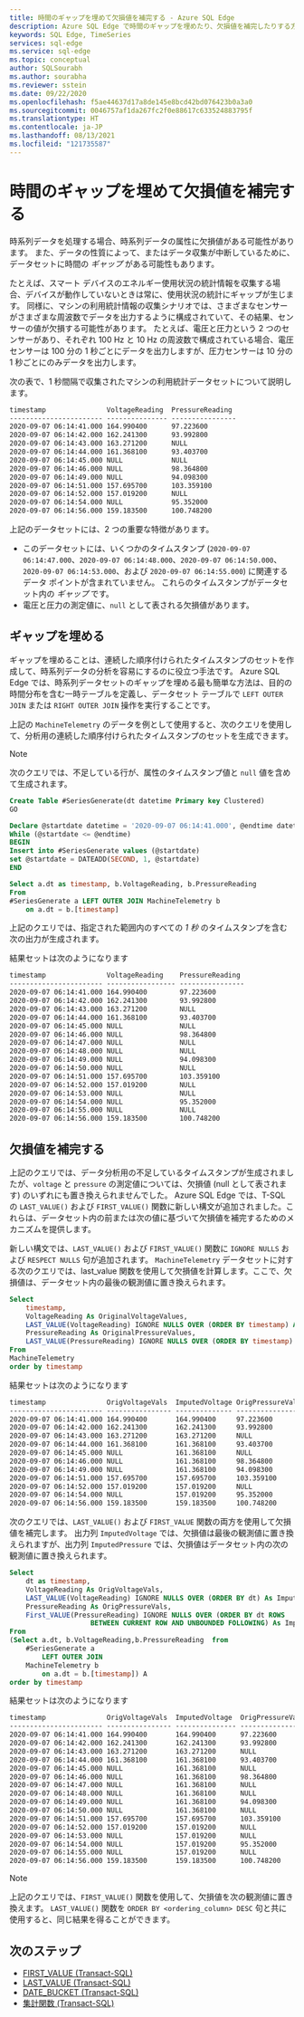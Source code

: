 ```yaml
---
title: 時間のギャップを埋めて欠損値を補完する - Azure SQL Edge
description: Azure SQL Edge で時間のギャップを埋めたり、欠損値を補完したりする方法について説明します
keywords: SQL Edge, TimeSeries
services: sql-edge
ms.service: sql-edge
ms.topic: conceptual
author: SQLSourabh
ms.author: sourabha
ms.reviewer: sstein
ms.date: 09/22/2020
ms.openlocfilehash: f5ae44637d17a8de145e8bcd42bd076423b0a3a0
ms.sourcegitcommit: 0046757af1da267fc2f0e88617c633524883795f
ms.translationtype: HT
ms.contentlocale: ja-JP
ms.lasthandoff: 08/13/2021
ms.locfileid: "121735587"
---
```

# <a name="filling-time-gaps-and-imputing-missing-values"></a>時間のギャップを埋めて欠損値を補完する

時系列データを処理する場合、時系列データの属性に欠損値がある可能性があります。 また、データの性質によって、またはデータ収集が中断しているために、データセットに時間の *ギャップ* がある可能性もあります。

たとえば、スマート デバイスのエネルギー使用状況の統計情報を収集する場合、デバイスが動作していないときは常に、使用状況の統計にギャップが生じます。 同様に、マシンの利用統計情報の収集シナリオでは、さまざまなセンサーがさまざまな周波数でデータを出力するように構成されていて、その結果、センサーの値が欠損する可能性があります。 たとえば、電圧と圧力という 2 つのセンサーがあり、それぞれ 100 Hz と 10 Hz の周波数で構成されている場合、電圧センサーは 100 分の 1 秒ごとにデータを出力しますが、圧力センサーは 10 分の 1 秒ごとにのみデータを出力します。

次の表で、1 秒間隔で収集されたマシンの利用統計データセットについて説明します。

```txt
timestamp               VoltageReading  PressureReading
----------------------- --------------- ----------------
2020-09-07 06:14:41.000 164.990400      97.223600
2020-09-07 06:14:42.000 162.241300      93.992800
2020-09-07 06:14:43.000 163.271200      NULL
2020-09-07 06:14:44.000 161.368100      93.403700
2020-09-07 06:14:45.000 NULL            NULL
2020-09-07 06:14:46.000 NULL            98.364800
2020-09-07 06:14:49.000 NULL            94.098300
2020-09-07 06:14:51.000 157.695700      103.359100
2020-09-07 06:14:52.000 157.019200      NULL
2020-09-07 06:14:54.000 NULL            95.352000
2020-09-07 06:14:56.000 159.183500      100.748200
```

上記のデータセットには、2 つの重要な特徴があります。

- このデータセットには、いくつかのタイムスタンプ (`2020-09-07 06:14:47.000`、`2020-09-07 06:14:48.000`、`2020-09-07 06:14:50.000`、`2020-09-07 06:14:53.000`、および `2020-09-07 06:14:55.000`) に関連するデータ ポイントが含まれていません。 これらのタイムスタンプがデータセット内の *ギャップ* です。
- 電圧と圧力の測定値に、`null` として表される欠損値があります。

## <a name="gap-filling"></a>ギャップを埋める

ギャップを埋めることは、連続した順序付けられたタイムスタンプのセットを作成して、時系列データの分析を容易にするのに役立つ手法です。 Azure SQL Edge では、時系列データセットのギャップを埋める最も簡単な方法は、目的の時間分布を含む一時テーブルを定義し、データセット テーブルで `LEFT OUTER JOIN` または `RIGHT OUTER JOIN` 操作を実行することです。

上記の `MachineTelemetry` のデータを例として使用すると、次のクエリを使用して、分析用の連続した順序付けられたタイムスタンプのセットを生成できます。

> [!NOTE]
> 次のクエリでは、不足している行が、属性のタイムスタンプ値と `null` 値を含めて生成されます。

```sql
Create Table #SeriesGenerate(dt datetime Primary key Clustered)
GO

Declare @startdate datetime = '2020-09-07 06:14:41.000', @endtime datetime = '2020-09-07 06:14:56.000'
While (@startdate <= @endtime)
BEGIN
Insert into #SeriesGenerate values (@startdate)
set @startdate = DATEADD(SECOND, 1, @startdate)
END

Select a.dt as timestamp, b.VoltageReading, b.PressureReading
From
#SeriesGenerate a LEFT OUTER JOIN MachineTelemetry b
    on a.dt = b.[timestamp]
```
上記のクエリでは、指定された範囲内のすべての *1 秒* のタイムスタンプを含む次の出力が生成されます。

結果セットは次のようになります

```txt
timestamp               VoltageReading    PressureReading
----------------------- ----------------- ----------------
2020-09-07 06:14:41.000 164.990400        97.223600
2020-09-07 06:14:42.000 162.241300        93.992800
2020-09-07 06:14:43.000 163.271200        NULL
2020-09-07 06:14:44.000 161.368100        93.403700
2020-09-07 06:14:45.000 NULL              NULL
2020-09-07 06:14:46.000 NULL              98.364800
2020-09-07 06:14:47.000 NULL              NULL
2020-09-07 06:14:48.000 NULL              NULL
2020-09-07 06:14:49.000 NULL              94.098300
2020-09-07 06:14:50.000 NULL              NULL
2020-09-07 06:14:51.000 157.695700        103.359100
2020-09-07 06:14:52.000 157.019200        NULL
2020-09-07 06:14:53.000 NULL              NULL
2020-09-07 06:14:54.000 NULL              95.352000
2020-09-07 06:14:55.000 NULL              NULL
2020-09-07 06:14:56.000 159.183500        100.748200
```

## <a name="imputing-missing-values"></a>欠損値を補完する

上記のクエリでは、データ分析用の不足しているタイムスタンプが生成されましたが、`voltage` と `pressure` の測定値については、欠損値 (null として表されます) のいずれにも置き換えられませんでした。 Azure SQL Edge では、T-SQL の `LAST_VALUE()` および `FIRST_VALUE()` 関数に新しい構文が追加されました。これらは、データセット内の前または次の値に基づいて欠損値を補完するためのメカニズムを提供します。

新しい構文では、`LAST_VALUE()` および `FIRST_VALUE()` 関数に `IGNORE NULLS` および `RESPECT NULLS` 句が追加されます。 `MachineTelemetry` データセットに対する次のクエリでは、last_value 関数を使用して欠損値を計算します。ここで、欠損値は、データセット内の最後の観測値に置き換えられます。

```sql
Select
    timestamp,
    VoltageReading As OriginalVoltageValues,
    LAST_VALUE(VoltageReading) IGNORE NULLS OVER (ORDER BY timestamp) As ImputedUsingLastValue,
    PressureReading As OriginalPressureValues,
    LAST_VALUE(PressureReading) IGNORE NULLS OVER (ORDER BY timestamp) As ImputedUsingLastValue
From
MachineTelemetry
order by timestamp
```
結果セットは次のようになります

```txt
timestamp               OrigVoltageVals  ImputedVoltage OrigPressureVals  ImputedPressure
----------------------- ---------------- -------------- ----------------- ----------------
2020-09-07 06:14:41.000 164.990400       164.990400     97.223600         97.223600
2020-09-07 06:14:42.000 162.241300       162.241300     93.992800         93.992800
2020-09-07 06:14:43.000 163.271200       163.271200     NULL              93.992800
2020-09-07 06:14:44.000 161.368100       161.368100     93.403700         93.403700
2020-09-07 06:14:45.000 NULL             161.368100     NULL              93.403700
2020-09-07 06:14:46.000 NULL             161.368100     98.364800         98.364800
2020-09-07 06:14:49.000 NULL             161.368100     94.098300         94.098300
2020-09-07 06:14:51.000 157.695700       157.695700     103.359100        103.359100
2020-09-07 06:14:52.000 157.019200       157.019200     NULL              103.359100
2020-09-07 06:14:54.000 NULL             157.019200     95.352000         95.352000
2020-09-07 06:14:56.000 159.183500       159.183500     100.748200        100.748200
```

次のクエリでは、`LAST_VALUE()` および `FIRST_VALUE` 関数の両方を使用して欠損値を補完します。 出力列 `ImputedVoltage` では、欠損値は最後の観測値に置き換えられますが、出力列 `ImputedPressure` では、欠損値はデータセット内の次の観測値に置き換えられます。

```sql
Select
    dt as timestamp,
    VoltageReading As OrigVoltageVals,
    LAST_VALUE(VoltageReading) IGNORE NULLS OVER (ORDER BY dt) As ImputedVoltage,
    PressureReading As OrigPressureVals,
    First_VALUE(PressureReading) IGNORE NULLS OVER (ORDER BY dt ROWS
                    BETWEEN CURRENT ROW AND UNBOUNDED FOLLOWING) As ImputedPressure
From
(Select a.dt, b.VoltageReading,b.PressureReading  from
    #SeriesGenerate a
        LEFT OUTER JOIN
    MachineTelemetry b
        on a.dt = b.[timestamp]) A
order by timestamp
```
結果セットは次のようになります

```txt
timestamp               OrigVoltageVals  ImputedVoltage  OrigPressureVals  ImputedPressure
----------------------- ---------------- --------------- ----------------- ---------------
2020-09-07 06:14:41.000 164.990400       164.990400      97.223600         97.223600
2020-09-07 06:14:42.000 162.241300       162.241300      93.992800         93.992800
2020-09-07 06:14:43.000 163.271200       163.271200      NULL              93.403700
2020-09-07 06:14:44.000 161.368100       161.368100      93.403700         93.403700
2020-09-07 06:14:45.000 NULL             161.368100      NULL              98.364800
2020-09-07 06:14:46.000 NULL             161.368100      98.364800         98.364800
2020-09-07 06:14:47.000 NULL             161.368100      NULL              94.098300
2020-09-07 06:14:48.000 NULL             161.368100      NULL              94.098300
2020-09-07 06:14:49.000 NULL             161.368100      94.098300         94.098300
2020-09-07 06:14:50.000 NULL             161.368100      NULL              103.359100
2020-09-07 06:14:51.000 157.695700       157.695700      103.359100        103.359100
2020-09-07 06:14:52.000 157.019200       157.019200      NULL              95.352000
2020-09-07 06:14:53.000 NULL             157.019200      NULL              95.352000
2020-09-07 06:14:54.000 NULL             157.019200      95.352000         95.352000
2020-09-07 06:14:55.000 NULL             157.019200      NULL              100.748200
2020-09-07 06:14:56.000 159.183500       159.183500      100.748200        100.748200
```

> [!NOTE]
> 上記のクエリでは、`FIRST_VALUE()` 関数を使用して、欠損値を次の観測値に置き換えます。 `LAST_VALUE()` 関数を `ORDER BY <ordering_column> DESC` 句と共に使用すると、同じ結果を得ることができます。

## <a name="next-steps"></a>次のステップ

- [FIRST_VALUE (Transact-SQL)](/sql/t-sql/functions/first-value-transact-sql?toc=%2fazure%2fazure-sql-edge%2ftoc.json)
- [LAST_VALUE (Transact-SQL)](/sql/t-sql/functions/last-value-transact-sql?toc=%2fazure%2fazure-sql-edge%2ftoc.json)
- [DATE_BUCKET (Transact-SQL)](date-bucket-tsql.md)
- [集計関数 (Transact-SQL)](/sql/t-sql/functions/aggregate-functions-transact-sql)
